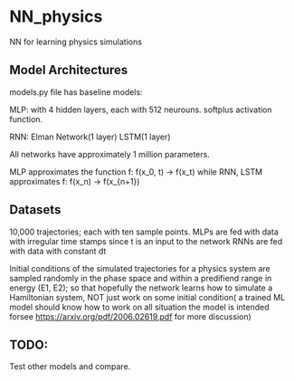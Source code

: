 # NN_physics
NN for learning physics simulations

## Model Architectures
models.py file has baseline models:

MLP: with 4 hidden layers, each with 512 neurouns. softplus activation function.

RNN:
Elman Network(1 layer)
LSTM(1 layer)

All networks have approximately 1 million parameters.

MLP approximates the function f: f(x_0, t) -> f(x_t)
while RNN, LSTM approximates f: f(x_n) -> f(x_{n+1})

## Datasets
10,000 trajectories; each with ten sample points. 
MLPs are fed with data with irregular time stamps since t is an input to the network
RNNs are fed with data with constant dt

Initial conditions of the simulated trajectories for a physics system are sampled randomly in the phase space and within a predifiend range in energy (E1, E2); 
so that hopefully the network learns how to simulate a Hamiltonian system, NOT just work on some initial condition( a trained ML model should know how to work on all situation the model is intended forsee https://arxiv.org/pdf/2006.02619.pdf for more discussion)


## TODO:
Test other models and compare.
